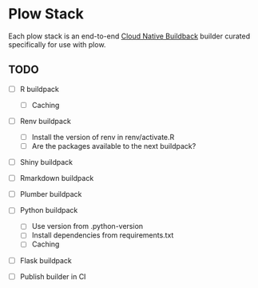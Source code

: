 Plow Stack
==========

Each plow stack is an end-to-end [Cloud Native
Buildback](https://buildpacks.io/) builder curated specifically for use with
plow.


TODO
----

- [ ] R buildpack
    - [ ] Caching
- [ ] Renv buildpack
    - [ ] Install the version of renv in renv/activate.R
    - [ ] Are the packages available to the next buildpack?
- [ ] Shiny buildpack
- [ ] Rmarkdown buildpack
- [ ] Plumber buildpack
- [ ] Python buildpack
    - [ ] Use version from .python-version
    - [ ] Install dependencies from requirements.txt
    - [ ] Caching
- [ ] Flask buildpack
- [ ] Publish builder in CI

